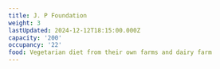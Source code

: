 ```yaml
---
title: J. P Foundation
weight: 3
lastUpdated: 2024-12-12T18:15:00.000Z
capacity: '200'
occupancy: '22'
food: Vegetarian diet from their own farms and dairy farm
---
```


